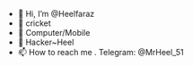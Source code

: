 - 👋 Hi, I’m @Heelfaraz
- 👀 cricket 
- 🌱 Computer/Mobile
- 💞️ Hacker~Heel
- 📫 How to reach me . Telegram: @MrHeel_51
